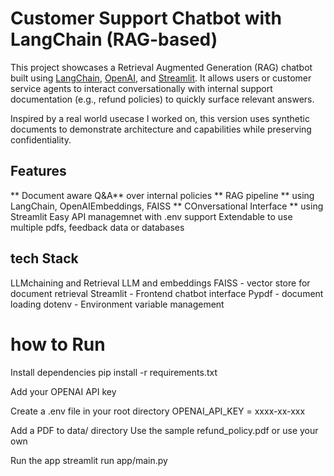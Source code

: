 # Customer Support Chatbot with LangChain (RAG-based)

This project showcases a Retrieval Augmented Generation (RAG) chatbot built using [LangChain](https://www.langchain.com/), [OpenAI](https://platform.openai.com/), and [Streamlit](https://streamlit.io/). It allows users or customer service agents to interact conversationally with internal support documentation (e.g., refund policies) to quickly surface relevant answers.

Inspired by a real world usecase I worked on, this version uses synthetic documents to demonstrate architecture and capabilities while preserving confidentiality.

## Features

** Document aware Q&A** over internal policies
** RAG pipeline ** using LangChain, OpenAIEmbeddings, FAISS 
** COnversational Interface ** using Streamlit
Easy API managemnet with .env support
Extendable to use multiple pdfs, feedback data or databases

## tech Stack
LLMchaining and Retrieval
LLM and embeddings
FAISS - vector store for document retrieval
Streamlit - Frontend chatbot interface
Pypdf - document loading
dotenv - Environment variable management



# how to Run
Install dependencies
pip install -r requirements.txt


Add your OPENAI API key

Create a .env file in your root directory
OPENAI_API_KEY = xxxx-xx-xxx


Add a PDF to data/ directory
Use the sample refund_policy.pdf or use your own


Run the app
streamlit run app/main.py


